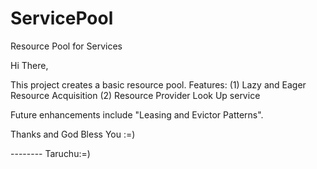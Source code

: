 # ServicePool
Resource Pool for Services


Hi There,

This project creates a basic resource pool.
Features:
	(1) Lazy and Eager Resource Acquisition 
	(2) Resource Provider Look Up service

Future enhancements include "Leasing and Evictor Patterns".

Thanks and God Bless You :=)

-------- Taruchu:=)
